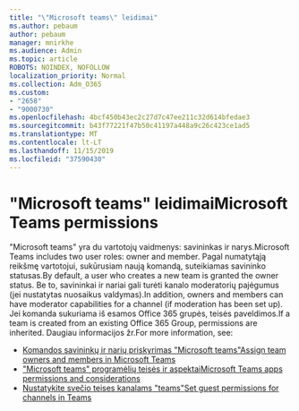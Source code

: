 ```yaml
---
title: "\"Microsoft teams\" leidimai"
ms.author: pebaum
author: pebaum
manager: mnirkhe
ms.audience: Admin
ms.topic: article
ROBOTS: NOINDEX, NOFOLLOW
localization_priority: Normal
ms.collection: Adm_O365
ms.custom:
- "2658"
- "9000730"
ms.openlocfilehash: 4bcf450b43ec2c27d7c47ee211c32d614bfedae3
ms.sourcegitcommit: b43f77221f47b50c41197a448a9c26c423ce1ad5
ms.translationtype: MT
ms.contentlocale: lt-LT
ms.lasthandoff: 11/15/2019
ms.locfileid: "37590430"
---
```

# <a name="microsoft-teams-permissions"></a><span data-ttu-id="a72b9-102">"Microsoft teams" leidimai</span><span class="sxs-lookup"><span data-stu-id="a72b9-102">Microsoft Teams permissions</span></span>

<span data-ttu-id="a72b9-103">"Microsoft teams" yra du vartotojų vaidmenys: savininkas ir narys.</span><span class="sxs-lookup"><span data-stu-id="a72b9-103">Microsoft Teams includes two user roles: owner and member.</span></span> <span data-ttu-id="a72b9-104">Pagal numatytąją reikšmę vartotojui, sukūrusiam naują komandą, suteikiamas savininko statusas.</span><span class="sxs-lookup"><span data-stu-id="a72b9-104">By default, a user who creates a new team is granted the owner status.</span></span> <span data-ttu-id="a72b9-105">Be to, savininkai ir nariai gali turėti kanalo moderatorių pajėgumus (jei nustatytas nuosaikus valdymas).</span><span class="sxs-lookup"><span data-stu-id="a72b9-105">In addition, owners and members can have moderator capabilities for a channel (if moderation has been set up).</span></span> <span data-ttu-id="a72b9-106">Jei komanda sukuriama iš esamos Office 365 grupės, teisės paveldimos.</span><span class="sxs-lookup"><span data-stu-id="a72b9-106">If a team is created from an existing Office 365 Group, permissions are inherited.</span></span> <span data-ttu-id="a72b9-107">Daugiau informacijos žr.</span><span class="sxs-lookup"><span data-stu-id="a72b9-107">For more information, see:</span></span>

- [<span data-ttu-id="a72b9-108">Komandos savininkų ir narių priskyrimas "Microsoft teams"</span><span class="sxs-lookup"><span data-stu-id="a72b9-108">Assign team owners and members in Microsoft Teams</span></span>](https://docs.microsoft.com/microsoftteams/assign-roles-permissions)
- [<span data-ttu-id="a72b9-109">"Microsoft teams" programėlių teisės ir aspektai</span><span class="sxs-lookup"><span data-stu-id="a72b9-109">Microsoft Teams apps permissions and considerations</span></span>](https://docs.microsoft.com/microsoftteams/app-permissions)
- [<span data-ttu-id="a72b9-110">Nustatykite svečio teises kanalams "teams"</span><span class="sxs-lookup"><span data-stu-id="a72b9-110">Set guest permissions for channels in Teams</span></span>](https://support.office.com/article/4756c468-2746-4bfd-a582-736d55fcc169)
